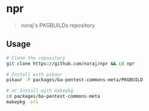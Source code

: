 # npr

> noraj's PKGBUILDs repository

## Usage

```bash
# Clone the repository
git clone https://github.com/noraj/npr && cd npr

# Install with pikaur
pikaur -P packages/ba-pentest-commons-meta/PKGBUILD

# or Install with makepkg
cd packages/ba-pentest-commons-meta
makepkg -sri
```

